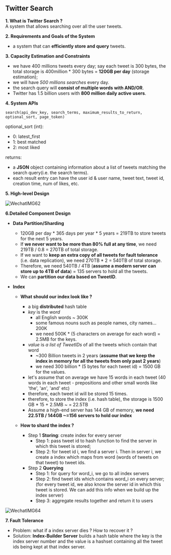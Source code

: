 ## Twitter Search

**1. What is Twitter Search ?**  
A system that allows searching over all the user tweets.

**2. Requirements and Goals of the System**
- a system that can **efficiently store and query** tweets.

**3. Capacity Estimation and Constraints**
- we have 400 millions tweets every day; say each tweet is 300 bytes, the total storage is 400million * 300 bytes = **120GB per day** (storage estimation);
- we will have _500 millions searches_ every day.
- the search query will **consist of multiple words with AND/OR**.
- Twitter has 1.5 billion users with **800 million daily active users**.

**4. System APIs**

```
search(api_dev_key, search_terms, maximum_results_to_return, optional_sort, page_token)
```
optional_sort (int):
- 0: latest_first
- 1: best matched
- 2: most liked

returns:
- a **JSON** object containing information about a list of tweets matching the search query(i.e. the search terms).
- each result entry can have the user id & user name, tweet text, tweet id, creation time, num of likes, etc.

**5. High-level Design**

![WechatIMG62](https://user-images.githubusercontent.com/26174882/157935756-0faf3e9c-d9b1-406a-b66e-5a6047fae15f.jpeg)

**6.Detailed Component Design**
- **Data Partition/Sharding**
  - 120GB per day * 365 days per year * 5 years = 219TB to store tweets for the next 5 years.
  - If **we never want to be more than 80% full at any time**, we need 219TB / 0.8 = 270TB of total storage. 
  - If we want to **keep an extra copy of all tweets for fault tolerance** (i.e. data replication), we need 270TB * 2 = 540TB of total storage.
  - Therefore, we need 540TB / 4TB (**assume a modern server can store up to 4TB of data**) = 135 servers to hold all the tweets.
  - We can **partition our data based on TweetID**.

- **Index**
  - **What should our index look like ?**
    - a big **distributed** hash table
    - _key_ is the _word_
      -  all English words ~ 300K
      -  some famous nouns such as people names, city names... 200K
      -  we need 500K * (5 characters on average for each word) = 2.5MB for the keys.
    - _value_ is _a list of TweetIDs_ of all the tweets which contain that word
      - ~300 Billion tweets in 2 years (**assume that we keep the index in memory for all the tweets from only past 2 years**)
      - we need 300 billion * (5 bytes for each tweet id) = 1500 GB for the values.
    - let's assume that on average we have 15 words in each tweet (40 words in each tweet - prepositions and other small words like 'the', 'an', 'and' etc)
    - therefore, each tweet id will be stored 15 times.
    - therefore, to store the index (i.e. hash table), the storage is 1500 GB * 15 + 2.5MB ~ = 22.5TB
    - Assume a high-end server has 144 GB of memory, **we need 22.5TB / 144GB ~=156 servers to hold our index**

  - **How to shard the index ?**
    - Step 1 **Storing**: create index for every server 
      - Step 1: pass tweet id to hash function to find the server in which this tweet is stored;
      - Step 2: for tweet id i, we find a server i. Then in server i, we create a index which maps from word (words of tweets on that tweet) to tweet ids. 
    - Step 2 **Querying**
      - Step 1: for query for word_i, we go to all index servers
      - Step 2: find tweet ids which contains word_i on every server; (for every tweet id, we also know the server id in which this tweet is stored. We can add this info when we build up the index server)
      - Step 3: aggregate results together and return it to users

![WechatIMG64](https://user-images.githubusercontent.com/26174882/158047180-a327844b-9c54-4e27-94f8-2fa57c787c53.jpeg)

**7. Fault Tolerance**
- Problem: what if a index server dies ? How to recover it ?
- Solution: **Index-Builder Server** builds a hash table where the key is the index server number and the value is a hashset containing all the tweet ids being kept at that index server.
